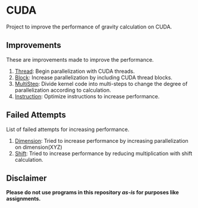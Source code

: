 # CUDA
Project to improve the performance of gravity calculation on CUDA.

## Improvements
These are improvements made to improve the performance.

1. [Thread](./Gravity/01Thread/kernel.cu): Begin parallelization with CUDA threads.
1. [Block](./Gravity/02Block/kernel.cu): Increase parallelization by including CUDA thread blocks.
1. [MultiStep](./Gravity/03MultiStep/kernel.cu): Divide kernel code into multi-steps to change the degree of parallelization according to calculation.
1. [Instruction](./Gravity/04Instruction/kernel.cu): Optimize instructions to increase performance.

## Failed Attempts
List of failed attempts for increasing performance. 

1. [Dimension](./Gravity/99Failed/04Dimension/kernel.cu): Tried to increase performance by increasing parallelization on dimension(XYZ) 
1. [Shift](./Gravity/99Failed/04Shift/kernel.cu): Tried to increase performance by reducing multiplication with shift calculation.

## Disclaimer
**Please do not use programs in this repository *as-is* for purposes like assignments.**
